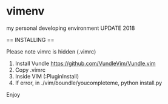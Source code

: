 vimenv
======

my personal developing environment UPDATE 2018

== INSTALLING ==

Please note vimrc is hidden (.vimrc)


1) Install Vundle https://github.com/VundleVim/Vundle.vim
2) Copy .vimrc
3) Inside VIM (:PluginInstall)
4) If error, in ./vim/boundle/youcompleteme, python install.py

Enjoy 
